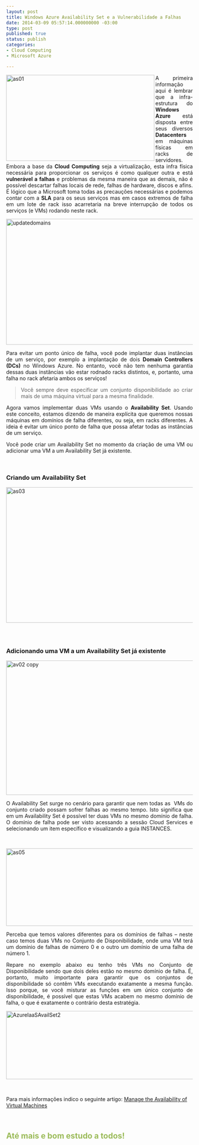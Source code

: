 ```yaml
---
layout: post
title: Windows Azure Availability Set e a Vulnerabilidade a Falhas
date: 2014-03-09 05:57:14.000000000 -03:00
type: post
published: true
status: publish
categories:
- Cloud Computing
- Microsoft Azure

---
```

<p><a href="http://blob.vitormeriat.com.br/images/2014/03/as01.png"><img title="as01" alt="as01" src="http://blob.vitormeriat.com.br/images/2014/03/as01.png" width="400" align="left" height="232" /></a></p>
<p align="justify">A primeira informação aqui é lembrar que a infra-estrutura do <strong>Windows Azure</strong> está disposta entre seus diversos <strong>Datacenters</strong> em máquinas físicas em racks de servidores. Embora a base da <strong>Cloud Computing</strong> seja a virtualização, esta infra física necessária para proporcionar os serviços é como qualquer outra e está <strong>vulnerável a falhas</strong> e problemas da mesma maneira que as demais, não é possível descartar falhas locais de rede, falhas de hardware, discos e afins. É lógico que a Microsoft toma todas as precauções necessárias e podemos contar com a <strong>SLA</strong> para os seus serviços mas em casos extremos de falha em um lote de rack isso acarretaria na breve interrupção de todos os serviços (e VMs) rodando neste rack.</p>
<p align="justify"><a href="http://blob.vitormeriat.com.br/images/2014/03/updatedomains.png"><img title="updatedomains" style="background-image:none;float:none;padding-top:0;padding-left:0;margin-left:auto;display:block;padding-right:0;margin-right:auto;border-width:0;"   alt="updatedomains" src="http://blob.vitormeriat.com.br/images/2014/03/updatedomains.png" width="554" height="339" /></a></p>
<p><!--more-->
<p align="justify">Para evitar um ponto único de falha, você pode implantar duas instâncias de um serviço, por exemplo a implantação de dois <strong>Domain Controllers (DCs)</strong> no Windows Azure. No entanto, você não tem nenhuma garantia dessas duas instâncias vão estar rodnado racks distintos, e, portanto, uma falha no rack afetaria ambos os serviços!</p>
<blockquote><p align="justify">Você sempre deve especificar um conjunto disponibilidade ao criar mais de uma máquina virtual para a mesma finalidade.</p>
</blockquote>
<p align="justify">Agora vamos implementar duas VMs usando o <strong>Availability Set</strong>. Usando este conceito, estamos dizendo de maneira explícita que queremos nossas máquinas em domínios de falha diferentes, ou seja, em racks diferentes. A ideia é evitar um único ponto de falha que possa afetar todas as instâncias de um serviço.</p>
<p align="justify">Você pode criar um Availability Set no momento da criação de uma VM ou adicionar uma VM a um Availability Set já existente.</p>
<p>&#160;</p>
<h3>Criando um Availability Set</h3>
<p><a href="http://blob.vitormeriat.com.br/images/2014/03/as03.png"><img title="as03" style="background-image:none;float:none;padding-top:0;padding-left:0;margin-left:auto;display:block;padding-right:0;margin-right:auto;border-width:0;"   alt="as03" src="http://blob.vitormeriat.com.br/images/2014/03/as03.png" width="560" height="365" /></a></p>
<h3>&#160;</h3>
<h3>Adicionando uma VM a um Availability Set já existente</h3>
<p><a href="http://blob.vitormeriat.com.br/images/2014/03/av02-copy.png"><img title="av02 copy" style="background-image:none;float:none;padding-top:0;padding-left:0;margin-left:auto;display:block;padding-right:0;margin-right:auto;border-width:0;"   alt="av02 copy" src="http://blob.vitormeriat.com.br/images/2014/03/av02-copy.png" width="560" height="362" /></a></p>
<p align="justify">O Availability Set surge no cenário para garantir que nem todas as&#160; VMs do conjunto criado possam sofrer falhas ao mesmo tempo. Isto significa que em um Availability Set é possível ter duas VMs no mesmo domínio de falha. O domínio de falha pode ser visto acessando a sessão Cloud Services e selecionando um item específico e visualizando a guia INSTANCES.</p>
<p align="justify">&#160;</p>
<p><a href="http://blob.vitormeriat.com.br/images/2014/03/as05.png"><img title="as05" style="background-image:none;float:none;padding-top:0;padding-left:0;margin-left:auto;display:block;padding-right:0;margin-right:auto;border-width:0;"   alt="as05" src="http://blob.vitormeriat.com.br/images/2014/03/as05.png" width="560" height="209" /></a></p>
<p align="justify">Perceba que temos valores diferentes para os domínios de falhas – neste caso temos duas VMs no Conjunto de Disponibilidade, onde uma VM terá um domínio de falhas de número 0 e o outro um domínio de uma falha de número 1.</p>
<p align="justify">Repare no exemplo abaixo eu tenho três VMs no Conjunto de Disponibilidade sendo que dois deles estão no mesmo domínio de falha. É, portanto, muito importante para garantir que os conjuntos de disponibilidade só contêm VMs executando exatamente a mesma função. Isso porque, se você misturar as funções em um único conjunto de disponibilidade, é possível que estas VMs acabem no mesmo domínio de falha, o que é exatamente o contrário desta estratégia.</p>
<p><a href="http://blob.vitormeriat.com.br/images/2014/03/azureiaasavailset2.jpg"><img title="AzureIaaSAvailSet2" style="background-image:none;float:none;padding-top:0;padding-left:0;margin-left:auto;display:block;padding-right:0;margin-right:auto;border-width:0;"   alt="AzureIaaSAvailSet2" src="http://blob.vitormeriat.com.br/images/2014/03/azureiaasavailset2.jpg" width="560" height="184" /></a></p>
<p>&#160;</p>
<p>Para mais informações indico o seguinte artigo: <a href="http://www.windowsazure.com/en-us/documentation/articles/manage-availability-virtual-machines/" target="_blank">Manage the Availability of Virtual Machines</a></p>
<p>&#160;</p>
<h2><font color="#9bbb59">Até mais e bom estudo a todos!</font></h2>
